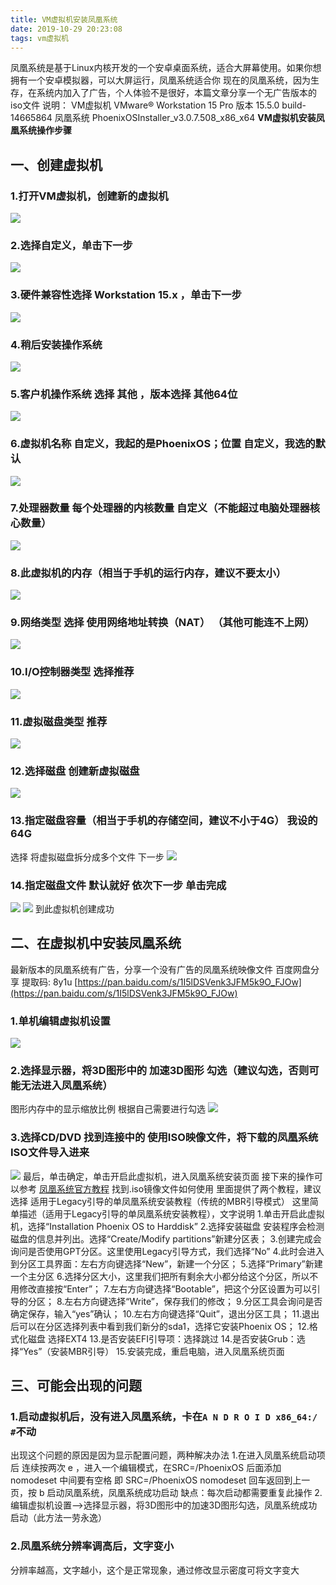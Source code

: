 ```yaml
---
title: VM虚拟机安装凤凰系统
date: 2019-10-29 20:23:08
tags: vm虚拟机
---
```

凤凰系统是基于Linux内核开发的一个安卓桌面系统，适合大屏幕使用。如果你想拥有一个安卓模拟器，可以大屏运行，凤凰系统适合你
现在的凤凰系统，因为生存，在系统内加入了广告，个人体验不是很好，本篇文章分享一个无广告版本的iso文件
说明：
VM虚拟机 VMware® Workstation 15 Pro
版本 15.5.0 build-14665864
凤凰系统 PhoenixOSInstaller_v3.0.7.508_x86_x64
**VM虚拟机安装凤凰系统操作步骤**
<!--more-->
## 一、创建虚拟机
### 1.打开VM虚拟机，创建新的虚拟机
![](https://tva1.sinaimg.cn/mw690/007X8olVly1g8fd8su64yj30qz09xdg4.jpg)
### 2.选择自定义，单击下一步
![](https://tva1.sinaimg.cn/large/007X8olVly1g8fda3014bj30fu0f7q4a.jpg)
### 3.硬件兼容性选择 Workstation 15.x ，单击下一步
![](https://tva1.sinaimg.cn/large/007X8olVly1g8fdakcaefj30fr0f5mxd.jpg)
### 4.稍后安装操作系统
![](https://tva1.sinaimg.cn/large/007X8olVly1g8fdb5gt3qj30fq0f5wen.jpg)
### 5.客户机操作系统 选择 其他 ，版本选择 其他64位
![](https://tva1.sinaimg.cn/large/007X8olVly1g8fdbqu1k3j30fr0f73yn.jpg)
### 6.虚拟机名称 自定义，我起的是PhoenixOS；位置 自定义，我选的默认
![](https://tva1.sinaimg.cn/large/007X8olVly1g8fdci8qfsj30fs0f7dfx.jpg)
### 7.处理器数量 每个处理器的内核数量 自定义（不能超过电脑处理器核心数量）
![](https://tva1.sinaimg.cn/large/007X8olVly1g8fdd0xmjmj30fu0f874b.jpg)
### 8.此虚拟机的内存（相当于手机的运行内存，建议不要太小）
![](https://tva1.sinaimg.cn/large/007X8olVly1g8fddfxlaqj30fr0f7dg6.jpg)
### 9.网络类型 选择 使用网络地址转换（NAT） （其他可能连不上网）
![](https://tva1.sinaimg.cn/large/007X8olVly1g8fddvlqo6j30fu0f7t8z.jpg)
### 10.I/O控制器类型 选择推荐
![](https://tva1.sinaimg.cn/large/007X8olVly1g8fdeeohmpj30fs0fcq34.jpg)
### 11.虚拟磁盘类型 推荐
![](https://tva1.sinaimg.cn/large/007X8olVly1g8fdf9zv8wj30fs0f3mx8.jpg)
### 12.选择磁盘 创建新虚拟磁盘
![](https://tva1.sinaimg.cn/large/007X8olVly1g8fdfxw6zzj30fp0f2jrm.jpg)
### 13.指定磁盘容量（相当于手机的存储空间，建议不小于4G） 我设的64G
选择 将虚拟磁盘拆分成多个文件 下一步
![](https://tva1.sinaimg.cn/large/007X8olVly1g8fdgrhlolj30fs0f7aad.jpg)
### 14.指定磁盘文件 默认就好 依次下一步 单击完成
![](https://tva1.sinaimg.cn/large/007X8olVly1g8fdhas1btj30fs0f60st.jpg)
![](https://tva1.sinaimg.cn/large/007X8olVly1g8fdhnpkpbj30fr0fbt8y.jpg)
到此虚拟机创建成功
## 二、在虚拟机中安装凤凰系统
最新版本的凤凰系统有广告，分享一个没有广告的凤凰系统映像文件
百度网盘分享 提取码: 8y1u
[https://pan.baidu.com/s/1I5lDSVenk3JFM5k9O_FJOw](https://pan.baidu.com/s/1I5lDSVenk3JFM5k9O_FJOw)
### 1.单机编辑虚拟机设置
![](https://tva1.sinaimg.cn/large/007X8olVly1g8fdmkm7awj30af0dmglw.jpg)
### 2.选择显示器，将3D图形中的 加速3D图形 勾选（建议勾选，否则可能无法进入凤凰系统）
图形内存中的显示缩放比例 根据自己需要进行勾选
![](https://tva1.sinaimg.cn/large/007X8olVly1g8fdpt64hwj30ns07jmxe.jpg)
### 3.选择CD/DVD 找到连接中的 使用ISO映像文件，将下载的凤凰系统ISO文件导入进来
![](https://tva1.sinaimg.cn/large/007X8olVly1g8fdrlyqasj30na09d3yr.jpg)
最后，单击确定，单击开启此虚拟机，进入凤凰系统安装页面
接下来的操作可以参考 [凤凰系统官方教程](http://www.phoenixos.com/help/installation)
找到.iso镜像文件如何使用
里面提供了两个教程，建议选择 适用于Legacy引导的单凤凰系统安装教程（传统的MBR引导模式）
这里简单描述（适用于Legacy引导的单凤凰系统安装教程），文字说明
1.单击开启此虚拟机，选择“Installation Phoenix OS to Harddisk”
2.选择安装磁盘
安装程序会检测磁盘的信息并列出。选择“Create/Modify partitions”新建分区表；
3.创建完成会询问是否使用GPT分区。这里使用Legacy引导方式，我们选择“No”
4.此时会进入到分区工具界面：左右方向键选择“New”，新建一个分区；
5.选择“Primary”新建一个主分区
6.选择分区大小，这里我们把所有剩余大小都分给这个分区，所以不用修改直接按“Enter”；
7.左右方向键选择“Bootable”，把这个分区设置为可以引导的分区；
8.左右方向键选择“Write”，保存我们的修改；
9.分区工具会询问是否确定保存，输入“yes”确认；
10.左右方向键选择“Quit”，退出分区工具；
11.退出后可以在分区选择列表中看到我们新分的sda1，选择它安装Phoenix OS；
12.格式化磁盘 选择EXT4
13.是否安装EFI引导项：选择跳过
14.是否安装Grub：选择“Yes”（安装MBR引导）
15.安装完成，重启电脑，进入凤凰系统页面
## 三、可能会出现的问题
### 1.启动虚拟机后，没有进入凤凰系统，卡在`A N D R O I D x86_64:/ #`不动
出现这个问题的原因是因为显示配置问题，两种解决办法
1.在进入凤凰系统启动项后 连续按两次 e ，进入一个编辑模式，在SRC=/PhoenixOS 后面添加 nomodeset
中间要有空格 即 SRC=/PhoenixOS nomodeset
回车返回到上一页，按 b 启动凤凰系统，凤凰系统成功启动
缺点：每次启动都需要重复此操作
2.编辑虚拟机设置——>选择显示器，将3D图形中的加速3D图形勾选，凤凰系统成功启动（此方法一劳永逸）
### 2.凤凰系统分辨率调高后，文字变小
分辨率越高，文字越小，这个是正常现象，通过修改显示密度可将文字变大